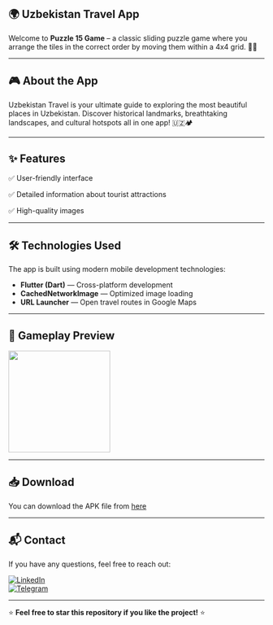 ## 🌍 Uzbekistan Travel App

Welcome to **Puzzle 15 Game** – a classic sliding puzzle game where you arrange the tiles in the correct order by moving them within a 4x4 grid. 🧩✨

---

## 🎮 About the App
Uzbekistan Travel is your ultimate guide to exploring the most beautiful places in Uzbekistan. Discover historical landmarks, breathtaking landscapes, and cultural hotspots all in one app! 🇺🇿🏕

---

## ✨ Features
✅ User-friendly interface  

✅ Detailed information about tourist attractions

✅ High-quality images 

---

## 🛠 Technologies Used
The app is built using modern mobile development technologies:
- **Flutter (Dart)** — Cross-platform development
- **CachedNetworkImage** — Optimized image loading
- **URL Launcher** — Open travel routes in Google Maps

---

## 🎥 Gameplay Preview
<img src="https://github.com/Khonsaid/uzbekistan.travel/blob/main/Travel.gif" width="200">

---

## 📥 Download
You can download the APK file from [here](https://github.com/Khonsaid/uzbekistan.travel/raw/main/Travel.apk)

---

## 📬 Contact
If you have any questions, feel free to reach out:

[![LinkedIn](https://img.shields.io/badge/LinkedIn-Profile-blue?style=for-the-badge&logo=linkedin)](https://www.linkedin.com/in/khonsaid)  
[![Telegram](https://img.shields.io/badge/Telegram-Message-blue?style=for-the-badge&logo=telegram)](https://t.me/xonsaid)

---

⭐ **Feel free to star this repository if you like the project!** ⭐
